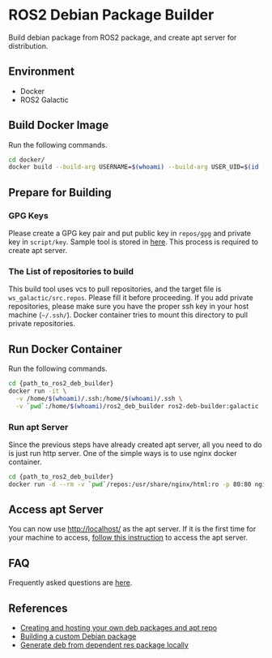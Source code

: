 # ROS2 Debian Package Builder

Build debian package from ROS2 package, and create apt server for distribution.

## Environment

- Docker
- ROS2 Galactic

## Build Docker Image

Run the following commands.

```sh
cd docker/
docker build --build-arg USERNAME=$(whoami) --build-arg USER_UID=$(id -u) --build-arg USER_GID=$(id -g) . -t ros2-deb-builder:galactic
```

## Prepare for Building

### GPG Keys

Please create a GPG key pair and put public key in `repos/gpg` and private key in `script/key`. Sample tool is stored in [here](./tools/create-gpg-key.bash). This process is required to create apt server.

### The List of repositories to build

This build tool uses vcs to pull repositories, and the target file is `ws_galactic/src.repos`. Please fill it before proceeding. If you add private repositories, please make sure you have the proper ssh key in your host machine (`~/.ssh/`). Docker container tries to mount this directory to pull private repositories.

## Run Docker Container

Run the following commands.

```sh
cd {path_to_ros2_deb_builder}
docker run -it \
  -v /home/$(whoami)/.ssh:/home/$(whoami)/.ssh \
  -v `pwd`:/home/$(whoami)/ros2_deb_builder ros2-deb-builder:galactic
```

### Run apt Server

Since the previous steps have already created apt server, all you need to do is just run http server. One of the simple ways is to use nginx docker container.

```sh
cd {path_to_ros2_deb_builder}
docker run -d --rm -v `pwd`/repos:/usr/share/nginx/html:ro -p 80:80 nginx
```

## Access apt Server

You can now use <http://localhost/> as the apt server. If it is the first time for your machine to access, [follow this instruction](./doc/apt-repo-setup.md) to access the apt server.

## FAQ

Frequently asked questions are [here](./doc/faq.md).

## References

- [Creating and hosting your own deb packages and apt repo](https://earthly.dev/blog/creating-and-hosting-your-own-deb-packages-and-apt-repo/)
- [Building a custom Debian package](https://docs.ros.org/en/galactic/How-To-Guides/Building-a-Custom-Debian-Package.html)
- [Generate deb from dependent res package locally](https://answers.ros.org/question/280213/generate-deb-from-dependent-res-package-locally/#280235)
